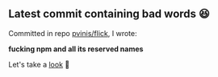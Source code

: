 ## Latest commit containing bad words 😆

Committed in repo [pvinis/flick](https://github.com/pvinis/flick), I wrote:

**fucking npm and all its reserved names**

Let's take a [look](https://github.com/pvinis/flick/commit/5568af7afbed142c30cd0f2cf4e1b027c72d169c) 🤔
